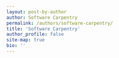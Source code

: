 ```yaml
---
layout: post-by-author
author: Software Carpentry
permalink: /authors/software-carpentry/
title: 'Software Carpentry'
author_profile: false
site-map: true
bio: ''
---
```

